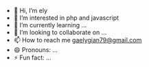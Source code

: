 - 👋 Hi, I’m ely
- 👀 I’m interested in php and javascript
- 🌱 I’m currently learning ...
- 💞️ I’m looking to collaborate on ...
- 📫 How to reach me gaelygian79@gmail.com
- 😄 Pronouns: ...
- ⚡ Fun fact: ...

<!---
elygianq1234/elygianq1234 is a ✨ special ✨ repository because its `README.md` (this file) appears on your GitHub profile.
You can click the Preview link to take a look at your changes.
--->
